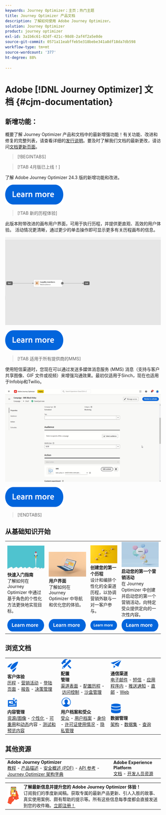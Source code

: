 ```yaml
---
keywords: Journey Optimizer；主页；热门主题
title: Journey Optimizer 产品文档
description: 了解如何使用 Adobe Journey Optimizer。
solution: Journey Optimizer
product: journey optimizer
exl-id: 3a1b6c61-82df-421c-98d8-2af4f2a5e0de
source-git-commit: 0571a11eabffeb5e318bebe341a8df18da7db598
workflow-type: tm+mt
source-wordcount: '377'
ht-degree: 88%

---
```


# Adobe [!DNL Journey Optimizer] 文档 {#cjm-documentation}

## 新增功能：

概要了解 Journey Optimizer 产品和文档中的最新增强功能！有关功能、改进和修复的完整列表，请查看详细的[发行说明](using/rn/release-notes.md)。要及时了解我们文档的最新更改，请访问[文档更新页面](using/rn/documentation-updates.md)。

>[!BEGINTABS]

>[!TAB 4月版已上线！]

了解 Adobe Journey Optimizer 24.3 版的新增功能和改进。

[![了解详情](using/assets/do-not-localize/learn-more-button.svg)](using/rn/release-notes.md)

>[!TAB 新的历程体验]

此版本附带改进的画布用户界面，可用于执行历程，并提供更直观、高效的用户体验。 活动情况更清晰，通过更少的单击操作即可显示更多有关历程画布的信息。

![](using/rn/assets/new-canvas3.gif)

[![了解详情](using/assets/do-not-localize/learn-more-button.svg)](using/rn/new-canvas.md)

>[!TAB 适用于所有提供商的MMS]

使用短信渠道时，您现在可以通过发送多媒体消息服务 (MMS) 消息（支持与客户共享图像、GIF 文件或视频）来增强沟通效果。最初仅适用于Sinch，现在也适用于Infobip和Twilio。

![](using/rn/assets/do-not-localize/mms.gif)

[![了解详情](using/assets/do-not-localize/learn-more-button.svg)](using/sms/get-started-sms.md)

>[!ENDTABS]

## 从基础知识开始

<table style="table-layout:fixed">
  <tr style="border: 0;">
    <td>
    <a href="using/start/quick-start.md"><img src="using/assets/do-not-localize/start-quick.png"></a>
    <div><strong>快速入门指南</strong><br/>了解如何在 Journey Optimizer 中通过基于角色的个性化方法更快地实现目标。</div>
    </td>
    <td>
    <a href="using/start/user-interface.md"><img src="using/assets/do-not-localize/start-interface.jpeg"></a>
    <div><strong>用户界面</strong><br/>了解如何在 Journey Optimizer 中导航和优化您的体验。</div>
    </td>
    <td>
    <a href="using/building-journeys/journey-gs.md"><img src="using/assets/do-not-localize/start-journey.jpeg"></a>
    <div><strong>创建您的第一个历程</strong><br/>设计和编排个性化的全渠道历程，以协调营销外联与一对一客户参与。 
    </div>
    </td>
    <td>
    <a href="using/campaigns/create-campaign.md"><img src="using/assets/do-not-localize/start-campaign.jpeg"></a>
    <div><strong>启动您的第一个营销活动</strong><br/>在 Journey Optimizer 中创建并启动您的第一个营销活动，向特定受众提供定向的一次性内容。</div>
    </td>
  </tr>
  <tr style="border: 0;">
    <td align="center"><a href="using/start/quick-start.md"><img src="using/assets/do-not-localize/learn-more-button.svg"></a></td>
    <td align="center"><a href="using/start/user-interface.md"><img src="using/assets/do-not-localize/learn-more-button.svg"></a></td>
    <td align="center"><a href="using/building-journeys/journey-gs.md"><img src="using/assets/do-not-localize/learn-more-button.svg"></a></td>
    <td align="center"><a href="using/campaigns/create-campaign.md"><img src="using/assets/do-not-localize/learn-more-button.svg"></a></td>
    </tr>
</table>

## 浏览文档

<table style="table-layout:auto">
  <tr style="border: 0;">
    <td>
      <img src="using/assets/do-not-localize/icon-quick-start.svg" width="35px"><br/>
      <strong>客户体验</strong><br/><a href="using/building-journeys/journey.md">历程</a> - <a href="using/campaigns/get-started-with-campaigns.md">营销活动</a> - <a href="using/landing-pages/get-started-lp.md">登陆页面</a> - <a href="using/reports/live-report.md">报告</a> - <a href="using/offers/get-started/starting-offer-decisioning.md">决策管理</a>
    </td>
    <td>
      <img src="using/assets/do-not-localize/icon-configure.svg" width="35px"><br/>
      <strong>配置<br/>管理</strong><br/><a href="using/configuration/channel-surfaces.md">渠道表面</a> - <a href="using/configuration/about-data-sources-events-actions.md">配置历程</a> - <a href="using/administration/permissions-overview.md">访问控制</a> - <a href="using/administration/sandboxes.md">沙盒管理</a>
    </td>
    <td>
      <img src="using/assets/do-not-localize/icon-campaign.svg" width="35px"><br/>
      <strong>通信渠道</strong><br/><a href="using/email/get-started-email.md">电子邮件</a> - <a href="using/sms/get-started-sms.md">短信</a> - <a href="using/in-app/get-started-in-app.md">应用程序内</a> - <a href="using/push/get-started-push.md">推送通知</a> - <a href="using/direct-mail/get-started-direct-mail.md">直邮</a> - <a href="using/web/get-started-web.md">Web</a>
    </td>
  </tr>
  <tr style="border: 0;">
    <td>
      <img src="using/assets/do-not-localize/icon-content.svg" width="35px"><br/>
      <strong>内容管理</strong><br/><a href="using/content-management/assets.md">资源/图像</a> - <a href="using/personalization/personalize.md">个性化</a> - <a href="using/content-management/content-templates.md">可重用</a>和<a href="using/personalization/dynamic-content.md">动态</a>内容 - <a href="using/content-management/preview-test.md">测试和预览内容</a>
    </td>
    <td>
      <img src="using/assets/do-not-localize/icon_profile-audience.svg" width="35px"><br/>
      <strong>用户档案和受众</strong><br/><a href="using/audience/about-audiences.md">受众</a> - <a href="using/audience/get-started-profiles.md">用户档案</a> - <a href="using/audience/get-started-identity.md">身份</a> - <a href="using/audience/license-usage.md">许可证使用情况</a> - <a href="using/privacy/get-started-privacy.md">隐私管理</a>
    </td>
    <td>
      <img src="using/assets/do-not-localize/icon-data.svg" width="35px"><br/>
      <strong>数据管理</strong><br/><a href="using/data/get-started-schemas.md">架构</a> - <a href="using/data/get-started-datasets.md">数据集</a> - <a href="using/data/get-started-queries.md">查询</a>
    </td>
  </tr>
</table>

## 其他资源

<table style="table-layout:fixed"><tr style="border: 0;">
<td><strong>Adobe Journey Optimizer</strong><br/>
<a href="https://experienceleague.adobe.com/docs/journey-optimizer-learn/tutorials/overview.html?lang=zh-Hans" target="_blank">教程</a> - <a href="https://helpx.adobe.com/cn/legal/product-descriptions/adobe-journey-optimizer.html" target="_blank">产品描述</a> - <a href="https://www.adobe.com/content/dam/cc/en/security/pdfs/AJO_SecurityOverview.pdf" target="_blank">安全概述 (PDF)</a> - <a href="https://developer.adobe.com/journey-optimizer-apis/" target="_blank">API 参考</a> - <a href="https://experienceleague.adobe.com/tools/ajo-schemas/schema-dictionary.html?lang=zh-Hans" target="_blank">Journey Optimizer 架构字典</a>

</td>
<td><strong>Adobe Experience Platform</strong><br/>
<a href="https://experienceleague.adobe.com/docs/experience-platform/landing/home.html?lang=zh-Hans" target="_blank">文档</a> - <a href="https://www.adobe.com/cn/experience-platform/documentation-and-developer-resources.html" target="_blank">开发人员资源</a>
</td>
</tr></table>

<table style="table-layout:auto"><tr style="border: 0;"><td><img src="using/assets/do-not-localize/newsletter.png"></td><td>
<b>了解最新信息并提升您的 Adobe Journey Optimizer 体验！</b><br/>订阅我们的季度新闻稿。获取专属的最新产品更新、引人入胜的故事、真实使用案例、颇有帮助的提示等。所有这些信息每季度都会直接发送到您的收件箱。<a href="https://www.adobe.com/subscription/Adobe_Journey_Optimizer_NL.html">立即注册！</a></td></tr></table>
